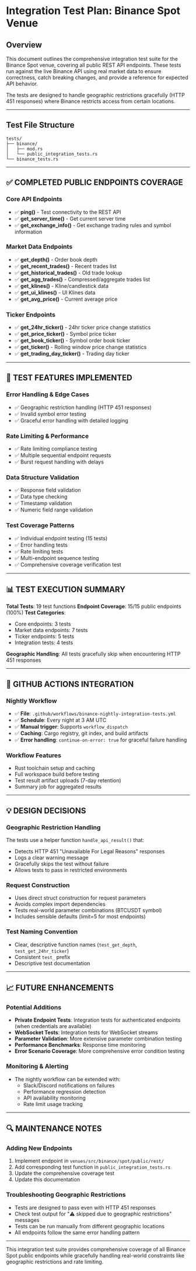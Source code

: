 # Integration Test Plan: Binance Spot Venue

## Overview

This document outlines the comprehensive integration test suite for the Binance Spot venue, covering all public REST API endpoints. These tests run against the live Binance API using real market data to ensure correctness, catch breaking changes, and provide a reference for expected API behavior.

The tests are designed to handle geographic restrictions gracefully (HTTP 451 responses) where Binance restricts access from certain locations.

---

## Test File Structure

```
tests/
├── binance/
│   ├── mod.rs
│   └── public_integration_tests.rs
└── binance_tests.rs
```

---

## ✅ COMPLETED PUBLIC ENDPOINTS COVERAGE

### Core API Endpoints
- ✅ **ping()** - Test connectivity to the REST API
- ✅ **get_server_time()** - Get current server time
- ✅ **get_exchange_info()** - Get exchange trading rules and symbol information

### Market Data Endpoints  
- ✅ **get_depth()** - Order book depth
- ✅ **get_recent_trades()** - Recent trades list  
- ✅ **get_historical_trades()** - Old trade lookup
- ✅ **get_agg_trades()** - Compressed/aggregate trades list
- ✅ **get_klines()** - Kline/candlestick data
- ✅ **get_ui_klines()** - UI Klines data
- ✅ **get_avg_price()** - Current average price

### Ticker Endpoints
- ✅ **get_24hr_ticker()** - 24hr ticker price change statistics
- ✅ **get_price_ticker()** - Symbol price ticker
- ✅ **get_book_ticker()** - Symbol order book ticker  
- ✅ **get_ticker()** - Rolling window price change statistics
- ✅ **get_trading_day_ticker()** - Trading day ticker

---

## 🔧 TEST FEATURES IMPLEMENTED

### Error Handling & Edge Cases
- ✅ Geographic restriction handling (HTTP 451 responses)
- ✅ Invalid symbol error testing
- ✅ Graceful error handling with detailed logging

### Rate Limiting & Performance
- ✅ Rate limiting compliance testing
- ✅ Multiple sequential endpoint requests
- ✅ Burst request handling with delays

### Data Structure Validation
- ✅ Response field validation
- ✅ Data type checking
- ✅ Timestamp validation
- ✅ Numeric field range validation

### Test Coverage Patterns
- ✅ Individual endpoint testing (15 tests)
- ✅ Error handling tests
- ✅ Rate limiting tests  
- ✅ Multi-endpoint sequence testing
- ✅ Comprehensive coverage verification test

---

## 📊 TEST EXECUTION SUMMARY

**Total Tests**: 19 test functions
**Endpoint Coverage**: 15/15 public endpoints (100%)
**Test Categories**:
- Core endpoints: 3 tests
- Market data endpoints: 7 tests  
- Ticker endpoints: 5 tests
- Integration tests: 4 tests

**Geographic Handling**: All tests gracefully skip when encountering HTTP 451 responses

---

## 🚀 GITHUB ACTIONS INTEGRATION

### Nightly Workflow
- ✅ **File**: `.github/workflows/binance-nightly-integration-tests.yml`
- ✅ **Schedule**: Every night at 3 AM UTC
- ✅ **Manual trigger**: Supports `workflow_dispatch`
- ✅ **Caching**: Cargo registry, git index, and build artifacts
- ✅ **Error handling**: `continue-on-error: true` for graceful failure handling

### Workflow Features
- Rust toolchain setup and caching
- Full workspace build before testing
- Test result artifact uploads (7-day retention)
- Summary job for aggregated results

---

## 💡 DESIGN DECISIONS

### Geographic Restriction Handling
The tests use a helper function `handle_api_result()` that:
- Detects HTTP 451 "Unavailable For Legal Reasons" responses
- Logs a clear warning message
- Gracefully skips the test without failure
- Allows tests to pass in restricted environments

### Request Construction
- Uses direct struct construction for request parameters
- Avoids complex import dependencies 
- Tests real-world parameter combinations (BTCUSDT symbol)
- Includes sensible defaults (limit=5 for most endpoints)

### Test Naming Convention
- Clear, descriptive function names (`test_get_depth`, `test_get_24hr_ticker`)
- Consistent `test_` prefix
- Descriptive test documentation

---

## 📈 FUTURE ENHANCEMENTS

### Potential Additions
- **Private Endpoint Tests**: Integration tests for authenticated endpoints (when credentials are available)
- **WebSocket Tests**: Integration tests for WebSocket streams
- **Parameter Validation**: More extensive parameter combination testing
- **Performance Benchmarks**: Response time monitoring
- **Error Scenario Coverage**: More comprehensive error condition testing

### Monitoring & Alerting
- The nightly workflow can be extended with:
  - Slack/Discord notifications on failures
  - Performance regression detection
  - API availability monitoring
  - Rate limit usage tracking

---

## 🔍 MAINTENANCE NOTES

### Adding New Endpoints
1. Implement endpoint in `venues/src/binance/spot/public/rest/`
2. Add corresponding test function in `public_integration_tests.rs`
3. Update the comprehensive coverage test
4. Update this documentation

### Troubleshooting Geographic Restrictions
- Tests are designed to pass even with HTTP 451 responses
- Check test output for "⚠️ skipped due to geographic restrictions" messages
- Tests can be run manually from different geographic locations
- All endpoints follow the same error handling pattern

---

This integration test suite provides comprehensive coverage of all Binance Spot public endpoints while gracefully handling real-world constraints like geographic restrictions and rate limiting.